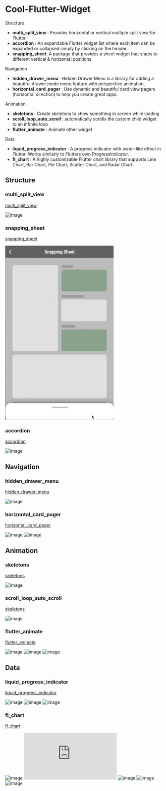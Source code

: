 # Cool-Flutter-Widget

Structure
- **multi_split_view** : Provides horizontal or vertical multiple split view for Flutter.
- **accordion** : An expandable Flutter widget list where each item can be expanded or collapsed simply by clicking on the header.
- **snapping_sheet**: A package that provides a sheet widget that snaps to different vertical & horizontal positions

Navigation
- **hidden_drawer_menu** : Hidden Drawer Menu is a library for adding a beautiful drawer mode menu feature with perspective animation.
- **horizontal_card_pager** : Use dynamic and beautiful card view pagers (horizontal direction) to help you create great apps.

Animation
- **skeletons** : Create skeletons to show something in screen while loading
- **scroll_loop_auto_scroll** : automatically scrolls the custom child widget to an infinite loop
- **flutter_animate** : Animate other widget

Data
- **liquid_progress_indicator** : A progress indicator with water-like effect in Flutter. Works similarly to Flutters own ProgressIndicator.
- **fl_chart** : A highly customizable Flutter chart library that supports Line Chart, Bar Chart, Pie Chart, Scatter Chart, and Radar Chart.

## Structure

### multi_split_view
[multi_split_view](https://pub.dev/packages/multi_split_view)

![image](https://caduandrade.github.io/multi_split_view/get_started_v1.gif)

### snapping_sheet
[snapping_sheet](https://pub.dev/packages/snapping_sheet)

![image](https://github.com/AdamJonsson/snapping_sheet/raw/3.0.0/assets/preview.gif)

### accordion
[accordion](https://pub.dev/packages/accordion)

![image](https://raw.githubusercontent.com/GotJimmy/accordion/master/assets/accordion_demo3.gif)

## Navigation

### hidden_drawer_menu
[hidden_drawer_menu](https://pub.dev/packages/hidden_drawer_menu)

![image](https://github.com/RafaelBarbosatec/hidden_drawer_menu/raw/master/imgs/example.gif)

### horizontal_card_pager
[horizontal_card_pager](https://pub.dev/packages/horizontal_card_pager)

![image](https://user-images.githubusercontent.com/35194820/91016063-21004400-e627-11ea-8899-06f991c8e58c.gif)
![image](https://user-images.githubusercontent.com/35194820/90978412-c4e6e280-e588-11ea-9e5e-6b1f38fc6c30.gif)

## Animation

### skeletons
[skeletons](https://pub.dev/packages/skeletons)

![image](https://github.com/badjio/skeletons/raw/master/gifs/cards_example.gif)

### scroll_loop_auto_scroll
[skeletons](https://pub.dev/packages/scroll_loop_auto_scroll)

![image](https://github.com/Ashish-Raturi/scroll_loop_auto_scroll/raw/master/doc/example.gif)


### flutter_animate
[flutter_animate](https://pub.dev/packages/flutter_animate)

![image](https://raw.githubusercontent.com/gskinner/flutter_animate/assets/infoView.gif)
![image](https://raw.githubusercontent.com/gskinner/flutter_animate/assets/visualView.gif)
![image](https://raw.githubusercontent.com/gskinner/flutter_animate/assets/adapterView.gif)

## Data

### liquid_progress_indicator
[liquid_progress_indicator](https://pub.dev/packages/liquid_progress_indicator)

![image](https://raw.githubusercontent.com/JordanADavies/liquid_progress_indicator/master/art/liquid_circular_progress_indicator.gif)
![image](https://raw.githubusercontent.com/JordanADavies/liquid_progress_indicator/master/art/liquid_linear_progress_indicator.gif)
![image](https://raw.githubusercontent.com/JordanADavies/liquid_progress_indicator/master/art/liquid_custom_progress_indicator.gif)

### fl_chart
[fl_chart](https://pub.dev/packages/fl_chart)

![image](https://github.com/imaNNeo/fl_chart/raw/master/repo_files/images/line_chart/line_chart_sample_1.gif)
![image](https://github.com/imaNNeo/fl_chart/blob/master/repo_files/documentations/bar_chart.md#sample-1-source-code)
![image](https://github.com/imaNNeo/fl_chart/raw/master/repo_files/images/pie_chart/pie_chart_sample_2.gif)
![image](https://github.com/imaNNeo/fl_chart/raw/master/repo_files/images/scatter_chart/scatter_chart_sample_2.gif)
![image](https://github.com/imaNNeo/fl_chart/raw/master/repo_files/images/radar_chart/radar_chart_sample_1.jpg)
